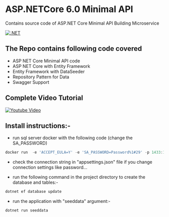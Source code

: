 # ASP.NETCore 6.0 Minimal API

Contains source code of ASP.NET Core Minimal API Building Microservice

[![.NET](https://github.com/executeautomation/ASPNETCore_MinimalAPI/actions/workflows/dotnet.yml/badge.svg)](https://github.com/executeautomation/ASPNETCore_MinimalAPI/actions/workflows/dotnet.yml)

## The Repo contains following code covered

* ASP NET Core Minimal API code
* ASP NET Core with Entity Framework
* Entity Framework with DataSeeder
* Repository Pattern for Data
* Swagger Support

## Complete Video Tutorial

[![Youtube Video](https://github.com/executeautomation/ASPNETCore_MinimalAPI/blob/main/Image/asp.png)](https://www.youtube.com/playlist?list=PL6tu16kXT9PrlCX-b1o0WdBc56rXHJXLy)

## Install instructions:-

* run sql server docker with the following code (change the SA_PASSWORD)

```powershell
docker run  -e 'ACCEPT_EULA=Y' -e 'SA_PASSWORD=Password%1#29' -p 1433:1433 -v sqlvolume:/var/opt/mssql --name sqlserver -h sqlserver --network=aspnetwork -it mcr.microsoft.com/mssql/server:2019-latest
```

* check the connection string in "appsettings.json" file if you change connection settings like password...

* run the following command in the project directory to create the database and tables:-

```powershell
dotnet ef database update
```

* run the application with "seeddata" argument:-

```powershell
dotnet run seeddata
```
